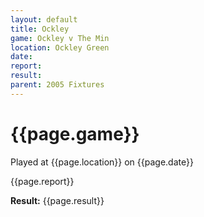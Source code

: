```yaml
---
layout: default
title: Ockley
game: Ockley v The Min
location: Ockley Green
date: 
report: 
result: 
parent: 2005 Fixtures
---
```


# {{page.game}}

Played at {{page.location}} on {{page.date}}

{{page.report}}

**Result:** {{page.result}}
